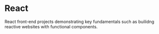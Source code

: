 # React
React front-end projects demonstrating key fundamentals such as builidng reactive websites with functional components.
